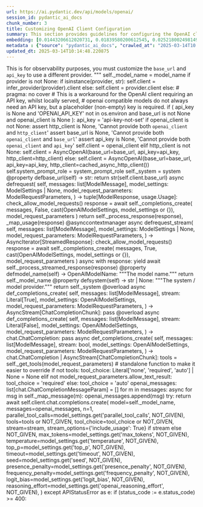 ```yaml
---
url: https://ai.pydantic.dev/api/models/openai/
session_id: pydantic_ai_docs
chunk_number: 3
title: Customizing OpenAI Client Configuration
summary: This section provides guidelines for configuring the OpenAI client by customizing the `base_url` and `api_key`. It outlines handling different providers, using a placeholder API key when necessary, and conditions regarding the use of `openai_client` and `http_client`.
embedding: [0.01443206612020731, 0.01839580200612545, 0.025218002498149872, -0.05137612298130989, -0.03127794712781906, -0.018535548821091652, -0.034911371767520905, -0.03935787081718445, -0.0013275976525619626, -0.005554948002099991, -0.0015253080055117607, -0.023464811965823174, -0.02575158327817917, -0.047869738191366196, -0.003315818030387163, -0.012393028475344181, 0.004579894244670868, 0.016680724918842316, -0.027771564200520515, 0.0017404868267476559, 0.04090779274702072, 0.004557661712169647, -0.0036651857662945986, 0.04001849144697189, 0.012818622402846813, 0.03188775107264519, -0.05488250404596329, 0.0016388525255024433, 0.005145234987139702, -0.01064618956297636, 0.033285222947597504, -0.018294168636202812, -0.02215627022087574, -0.030032925307750702, -0.0056375255808234215, -0.01626148261129856, -0.00937576126307249, -0.013085411861538887, 0.017646249383687973, 0.0354449488222599, 0.016464751213788986, -0.01969163864850998, 0.006288620177656412, 0.05945604667067528, -0.02754288725554943, 0.003484149696305394, -0.0018103603506460786, 0.015994692221283913, 0.03600393980741501, 0.0324721485376358, -0.025929441675543785, 0.017684362828731537, -0.02502743899822235, -0.0013784148031845689, 0.016795063391327858, -0.030210785567760468, 0.016299596056342125, 0.01229774672538042, -0.02009817585349083, -0.020619051530957222, 0.011560898274183273, -0.04182250052690506, -0.021635394543409348, -0.03938327729701996, -0.007050877436995506, -0.026551952585577965, -0.04294047877192497, 0.022359538823366165, -0.02390946075320244, 0.0031220775563269854, -0.03455565124750137, 0.028940357267856598, -0.05239246413111687, 0.004849859979003668, -0.03752845153212547, -0.01398741640150547, 0.017684362828731537, 0.07968126237392426, 0.03275164216756821, -0.021139927208423615, -0.0435502827167511, 0.01140209473669529, 0.0500548779964447, -0.029829656705260277, 0.016629906371235847, -0.01777329295873642, -0.09309698641300201, -0.005443785339593887, -0.00246463087387383, -0.07119480520486832, -0.00902004074305296, -0.0027425370644778013, -0.025738878175616264, 0.011281403712928295, 0.06408040225505829, 0.02586592175066471, -0.002362996805459261, -0.02388405241072178, 0.03483514487743378, 0.019119946286082268, -0.015118096955120564, -0.033183589577674866, -0.03750304505228996, 0.017265120521187782, -0.009407522156834602, 0.01443206612020731, 0.022791484370827675, -0.007787725888192654, -0.04047584533691406, -0.0006062324973754585, -0.0738372951745987, 0.01779870130121708, 0.019577300176024437, -0.01105272676795721, -0.08730383217334747, -0.024531971663236618, -0.01617255248129368, -0.014368544332683086, -0.027110939845442772, -0.02220708690583706, -0.005980541463941336, 0.025332340970635414, 0.015067280270159245, -0.008473756723105907, 0.005662934388965368, 0.012272337451577187, 0.010970148257911205, -0.01842121034860611, -0.07902064174413681, -0.037833355367183685, -0.016439342871308327, -0.004157476592808962, 0.0011195649858564138, -0.04177168384194374, -0.033183589577674866, -0.08217130601406097, -0.049521297216415405, -0.03729977458715439, -0.041161879897117615, 0.03549576923251152, -0.013428427278995514, -0.005259573459625244, -0.04903853312134743, -0.0003043072938453406, -0.021470239385962486, 0.031608257442712784, -0.03503841534256935, -0.03097304329276085, -0.02716175839304924, 0.02199111506342888, 0.003458741120994091, 0.007292258553206921, -0.0026075541973114014, 0.04255934804677963, 0.01971704699099064, -0.028355959802865982, 0.01899290457367897, 0.022626329213380814, 0.02634868398308754, -0.04822545871138573, -0.004036786034703255, 0.00889935065060854, -0.03181152418255806, 0.02840677835047245, -0.030871408060193062, 0.007616217713803053, -0.01633770763874054, 0.002412225818261504, -0.06855231523513794, -0.0651983842253685, 0.028559228405356407, 0.033310629427433014, -0.0006320381071418524, -0.03834152594208717, 0.014241501688957214, -0.02672981284558773, -0.02680603787302971, -0.02766992896795273, -0.018217941746115685, 0.0068158479407429695, -0.009769594296813011, 0.024061912670731544, -0.04172086715698242, -0.034504834562540054, -0.02261362411081791, 0.012018252164125443, 0.00022470700787380338, 0.03727436810731888, 0.058795422315597534, 0.02421436458826065, 0.00889935065060854, -0.0016309124184772372, 0.04832709580659866, -0.02004735916852951, 0.012945665046572685, 0.00701276445761323, 0.003095081076025963, -0.011649827472865582, 0.03554658591747284, -0.003458741120994091, 0.001757955178618431, 0.02672981284558773, 0.07292258739471436, -0.06834904104471207, -0.0037032985128462315, -0.02807646617293358, -0.04144137352705002, 0.02345210686326027, -0.040729932487010956, 0.018535548821091652, 0.00816885381937027, -0.006040886975824833, 0.037833355367183685, 0.0010099905775859952, -0.016655314713716507, 0.017887631431221962, -0.0805959701538086, -0.01444477029144764, 0.004948318470269442, 0.03600393980741501, 0.03628343343734741, 0.06829822808504105, 0.01487671583890915, 0.0072350893169641495, 0.021165335550904274, 0.054933320730924606, 0.02335047349333763, 0.004538605455309153, -0.016020100563764572, -0.018065491691231728, 0.018688000738620758, 0.03602934628725052, 0.02158457785844803, -0.027898605912923813, 0.015727903693914413, -0.05554312840104103, 0.019031016156077385, 0.02572617307305336, 0.021000180393457413, -0.02510366402566433, 0.008892998099327087, 0.014749673195183277, 0.005863026715815067, 0.01925969310104847, 0.05889705941081047, 0.017976561561226845, -0.01604551076889038, -0.04901312664151192, 0.007292258553206921, 0.001299013034440577, 0.05401861295104027, -0.0402979850769043, -0.008416587486863136, -0.0213686041533947, 0.00485621253028512, -0.018942086026072502, -0.05396779626607895, 0.0013482420472428203, -0.03879887983202934, -0.06641799211502075, 0.016375821083784103, 0.04149219021201134, -0.049877017736434937, -0.01159265823662281, -0.0031427221838384867, -0.00495149428024888, 0.0006066295318305492, -0.051630206406116486, 0.009826763533055782, -0.032014794647693634, 0.01925969310104847, 0.00191040663048625, 0.004576717969030142, 0.021686211228370667, -0.017874926328659058, 0.007984641939401627, 0.01858636736869812, 0.041111059486866, -0.01403823308646679, -0.03427615761756897, -0.002621846506372094, 0.019513778388500214, 0.023490220308303833, 0.008289544843137264, -0.004027257673442364, 0.0026806038804352283, 0.030718958005309105, 0.0073811886832118034, -0.029448529705405235, -0.0005288157844915986, 0.017735179513692856, -0.004014553502202034, -0.014190685003995895, -0.05976095050573349, 0.03793498873710632, -0.008175206370651722, 0.023172613233327866, 0.0015705670230090618, 0.025764286518096924, -0.00289498851634562, 0.03414911404252052, 0.01202460378408432, 0.010328582488000393, 0.0013935010647401214, -0.024900395423173904, 0.01950107514858246, 0.0023328240495175123, -0.014393952675163746, 0.012151647359132767, -0.04233067110180855, 0.013949302956461906, 0.029855065047740936, -0.04776810482144356, -0.010474681854248047, 0.0077305566519498825, -0.020161697641015053, 0.004224174190312624, 0.02754288725554943, 0.028940357267856598, 0.020568234845995903, -0.03900215029716492, -0.005383440293371677, -0.05345962569117546, 0.01825605519115925, -0.009966510348021984, 0.059557680040597916, 0.03712191432714462, -0.0038557499647140503, -0.04098401963710785, 0.01837039366364479, 0.013301384635269642, -0.057118456810712814, 0.021813254803419113, 0.028635455295443535, 0.05229083076119423, -0.0013434779830276966, -0.03287868574261665, -0.01485130749642849, 0.02766992896795273, 0.027898605912923813, -0.012412085197865963, -0.015232435427606106, -0.0416700504720211, 0.0007527287816628814, -0.022893117740750313, -0.04799678176641464, 0.023299654945731163, 0.011719701811671257, -0.010411160066723824, 0.014470178633928299, 0.02086043357849121, -0.004913381766527891, 0.025573723018169403, 0.022486582398414612, -0.06265752762556076, -0.0202887412160635, 0.030261602252721786, 0.028660863637924194, -0.009756889194250107, 0.004427442792803049, 0.0008734194561839104, 0.03999308496713638, 0.03836693614721298, -0.04797137528657913, -0.024150842800736427, 0.02302016131579876, -0.0221816785633564, 0.017087260261178017, -0.04504938796162605, -0.013758738525211811, 0.04108565300703049, 0.010862162336707115, -0.04377895966172218, -0.019742457196116447, -0.057931531220674515, -0.015054576098918915, -0.003700122470036149, 0.0068349046632647514, -0.013974711298942566, 0.006765030790120363, 0.04898771643638611, -0.005259573459625244, -0.009477395564317703, -0.03056650608778, -0.019539188593626022, 0.0039002150297164917, 0.003779524238780141, 0.005132530350238085, -0.0779026672244072, 0.004691056441515684, 0.01861177571117878, -0.04934343695640564, -0.0171761903911829, -0.01990761235356331, -0.007343075703829527, 0.04070452228188515, 0.023579150438308716, 0.01882774755358696, 0.049521297216415405, 0.03480973467230797, 0.039561137557029724, 0.016642611473798752, -0.026247048750519753, 0.04009471833705902, -0.014114459045231342, -0.020771503448486328, 0.03186234459280968, -0.0008087070309557021, 0.02524341084063053, 0.0313795804977417, 0.07988453656435013, -0.06489347666501999, 0.03587689623236656, 0.03691864758729935, 0.0031157254707068205, -0.02361726202070713, 0.02807646617293358, 0.019513778388500214, 0.03056650608778, 0.03348848968744278, -0.006612579338252544, -0.08298438042402267, -0.008359418250620365, -0.00814344547688961, -0.05727091059088707, 0.042508531361818314, 0.015334069728851318, -0.06402958929538727, 0.008149798028171062, 0.004995959345251322, 0.005034072324633598, -0.033691760152578354, 0.012844030745327473, -0.024392224848270416, 0.03145580738782883, -0.026907673105597496, -0.06489347666501999, -0.022473877295851707, -0.0068793692626059055, -0.01316163782030344, 0.03808744251728058, -0.012710635550320148, -0.0419241338968277, 0.02066986821591854, -0.027009306475520134, 0.01233585923910141, -0.019170762971043587, 0.008746898733079433, 0.006387078668922186, 0.011122600175440311, -0.005402496550232172, -0.004179709125310183, 0.009991918690502644, -0.004135244060307741, 0.021660802885890007, -0.034987594932317734, 0.04141596332192421, 0.016210665926337242, 0.030718958005309105, 0.0025138601195067167, 0.04225444793701172, 0.025065550580620766, -0.004633887205272913, 0.023223429918289185, -0.01483860332518816, -0.04360109940171242, -0.030210785567760468, -0.024900395423173904, -0.014203389175236225, -0.023096386343240738, 0.011637123301625252, 0.03259919211268425, -0.003315818030387163, -0.023693488910794258, 0.01834498532116413, -0.02670440450310707, -0.025827808305621147, 0.011719701811671257, 0.007952881045639515, 0.009299535304307938, 0.0024963917676359415, -0.025357749313116074, -0.0535612590610981, 0.018649887293577194, -0.02805105783045292, 0.09324944019317627, -0.0013331557856872678, -0.04062829911708832, -0.003747763577848673, 0.02531963586807251, 0.011198826134204865, 0.015537338331341743, 0.03674078732728958, -0.014749673195183277, 0.01286308653652668, -0.027720745652914047, -0.01793844811618328, 0.011643475852906704, -0.06280997395515442, -0.02426518127322197, -0.026653585955500603, -0.004246406722813845, 0.010461977683007717, 0.03097304329276085, -0.024176251143217087, -0.010989204980432987, -0.020619051530957222, 0.02962638810276985, -0.015372183173894882, 0.008181558921933174, -0.03768090531229973, 0.0186625923961401, 0.013123524375259876, 0.03135417029261589, 0.015524634160101414, 0.008200614713132381, 0.008206967264413834, 0.02282959781587124, 0.010042736306786537, 0.015003758482635021, 0.033310629427433014, -0.0111607126891613, 0.019488370046019554, -0.017811404541134834, -0.018649887293577194, -0.015956580638885498, -0.04103483632206917, -0.04672635346651077, -0.020923955366015434, 0.02723798342049122, 0.05528904125094414, -0.007806782145053148, 0.01147196814417839, -0.019348623231053352, -0.05185888335108757, 0.03478432819247246, 0.0012410497292876244, -0.025446679443120956, -0.0162360742688179, 0.008206967264413834, -0.04631981626152992, 0.025395862758159637, 0.004811747465282679, -0.005621645599603653, -0.00017279809981118888, 0.01023965235799551, -0.008226023055613041, 0.0008063249988481402, 0.016807766631245613, -0.018942086026072502, 0.02064445987343788, 0.003363459138199687, -0.007984641939401627, -0.032904092222452164, -0.014648038893938065, 0.016731541603803635, -0.057118456810712814, 0.01360628753900528, 0.004897501319646835, -9.880557627184317e-05, 0.00804816372692585, -0.004154300782829523, 0.03295491263270378, 0.013949302956461906, -0.03816366568207741, 0.01148467231541872, 0.019412145018577576, 0.02131778746843338, -0.012069068849086761, -0.023248838260769844, 0.011313164606690407, 0.0026154944207519293, -0.008175206370651722, 0.007952881045639515, 0.007463766261935234, -0.010455625131726265, 0.033615533262491226, 0.022575510665774345, -0.02091125026345253, -0.005297685973346233, -0.01633770763874054, 0.0015213378937914968, -0.022245200350880623, 0.0027520654257386923, -0.03224347159266472, 0.011630771681666374, -0.03206561133265495, 0.03249755874276161, -1.2276258530619089e-05, 0.023629967123270035, 0.03592771291732788, -0.030337829142808914, 0.0023090036120265722, 0.01107813511043787, -0.020403079688549042, -0.011802279390394688, 0.010608077049255371, -0.002669487614184618, -0.039078377187252045, 0.0026710755191743374, 0.05135071277618408, -0.0073113152757287025, -0.013415723107755184, 0.0505884550511837, -0.019145354628562927, -0.04001849144697189, 0.05777908116579056, -0.000531991885509342, -0.01815442182123661, 0.0018183005740866065, 0.012367620132863522, -0.013873076997697353, -0.013796851970255375, -0.023718897253274918, -0.007895711809396744, 0.014686151407659054, -0.03935787081718445, 0.001607885817065835, 0.06199690327048302, 0.02210545353591442, -0.016566386446356773, 0.005011839792132378, 0.024354111403226852, 0.039916858077049255, 0.005059480667114258, -0.021114518865942955, -0.01485130749642849, -0.0029791544657200575, -0.008162502199411392, 0.030439462512731552, 0.01950107514858246, 0.01233585923910141, 0.04055207222700119, -0.020390374585986137, -0.00595195684581995, 0.026678994297981262, 0.04456662759184837, -0.01360628753900528, 0.012977425940334797, -0.039942268282175064, 0.003442860906943679, 0.01283767819404602, 0.012265985831618309, 0.004691056441515684, -0.008346714079380035, -0.034479424357414246, -0.008194263093173504, 0.019246989861130714, -0.002145435893908143, -0.012424789369106293, -0.006631636060774326, -0.052443280816078186, -0.018954791128635406, 0.008194263093173504, 0.023845940828323364, -0.008410235866904259, 0.013504653237760067, 0.015575451776385307, -0.02033955790102482, 0.049089349806308746, -0.04525265842676163, -0.008391179144382477, -0.026602769270539284, 0.014978350140154362, -0.018865860998630524, 0.023363176733255386, 0.016032805666327477, -0.00990298856049776, -0.011884856969118118, 0.015067280270159245, 0.004440146964043379, 0.0413905568420887, 0.006266387645155191, 0.010055440478026867, 0.01099555753171444, -0.018065491691231728, 0.02634868398308754, -0.058693788945674896, -0.028330551460385323, 0.05071549862623215, 0.0077940779738128185, -0.000595116289332509, -0.07058499753475189, 0.032319698482751846, 0.04433795064687729, -0.004386154003441334, 0.01856095716357231, -0.0012823386350646615, -0.0023582326248288155, 0.004351216834038496, -0.006510945037007332, -0.012589944526553154, -0.013225158676505089, -0.0006614167359657586, 0.020466599613428116, 0.008295897394418716, -0.030414054170250893, 0.021355900913476944, 0.008581743575632572, 4.468830957193859e-05, 0.009299535304307938, -0.020225219428539276, -0.03259919211268425, -0.0037922286428511143, -0.021025588735938072, -0.01804008148610592, -0.008632560260593891, 0.003007739083841443, 0.031150903552770615, -0.019272398203611374, -0.04606573283672333, 0.015130801126360893, -0.007552696391940117, 0.0354449488222599, -0.03480973467230797, 0.01655368134379387, 0.015791423618793488, 0.016325004398822784, 0.007775021251291037, -0.003563551465049386, -0.019361328333616257, 0.033310629427433014, -0.00772420410066843, -0.006637988146394491, 0.006352141499519348, -0.030312420800328255, 0.004268639255315065, 0.04055207222700119, -0.013314088806509972, 0.0033666351810097694, -0.013072707690298557, -0.013275976292788982, 0.011313164606690407, 0.0011267111403867602, 0.011586306616663933, -0.01360628753900528, -0.025586426258087158, -0.03663915395736694, 0.010843105614185333, 0.023845940828323364, 0.0050944178365170956, 0.0032141837291419506, -0.02886413224041462, 0.00772420410066843, -0.0005625615594908595, -0.013657104223966599, -0.009528212249279022, 0.03803662583231926, -0.0015785072464495897, -0.013098116032779217, -0.008696082048118114, 0.008499165996909142, 0.0008110891212709248, 0.015473817475140095, -0.01402552891522646, 0.0021644923835992813, 0.052900634706020355, -0.001684905611909926, -0.024011095985770226, 0.03638506680727005, 0.016795063391327858, 5.36954466952011e-05, 0.0012315214844420552, 0.0427372083067894, -0.048250868916511536, -0.001410175464116037, -0.0004208293976262212, 0.012882143259048462, 0.01398741640150547, -0.03226887807250023, -0.016185257583856583, -0.02148294262588024, -0.018116308376193047, 0.0373251847922802, 0.03211642801761627, -0.03010915219783783, 0.004487788304686546, 0.036613743752241135, 0.002394757466390729, -0.027746153995394707, 0.027873197570443153, 0.014305023476481438, -0.0030903168953955173, -0.006339437328279018, 0.034022070467472076, -0.007622570265084505, -0.017011035233736038, -0.020555529743433, -0.015766015276312828, 0.010176130570471287, -0.013860372826457024, 0.023134499788284302, -0.015600860118865967, -0.020796911790966988, 0.03125253692269325, -0.02340129017829895, 0.04278802499175072, -0.08725301921367645, -0.016452046111226082, 0.03295491263270378, 0.012265985831618309, 0.035800669342279434, 0.009236014448106289, 0.010639837011694908, -0.025357749313116074, 0.0090645058080554, -0.01022694818675518, 0.005958308931440115, 0.026577360928058624, 0.013923894613981247, 0.004976903088390827, 0.05391697958111763, -0.013923894613981247, -0.03465728461742401, -0.01361899171024561, 0.0006864283350296319, 0.007362132426351309, -0.010373047553002834, 0.013707921840250492, -0.02304556965827942, 0.03686783090233803, -0.021038293838500977, -0.020631756633520126, 0.004071722738444805, -0.015118096955120564, 0.010411160066723824, -0.06621472537517548, -0.026043780148029327, 0.014952941797673702, 0.007863951846957207, 0.012799565680325031, -0.04393141344189644, 0.07388811558485031, -0.001330773695372045, -0.04027257859706879, 0.0050181918777525425, -0.050791725516319275, 0.021330492570996284, -0.0438297763466835, 0.04418549686670303, -0.0035190864000469446, 0.01604551076889038, -0.01069700624793768, -0.009178845211863518, -0.014673447236418724, -0.0162360742688179, -0.024366814643144608, 0.0033189940731972456, 0.005516835022717714, -0.019945725798606873, 0.04400763660669327, -0.004182885400950909, 0.01791303977370262, -0.04560837894678116, -0.03806203231215477, -0.014965645968914032, -0.004259110894054174, 0.0014181156875565648, 0.006873017176985741, 0.013288680464029312, 0.0026869559660553932, -0.018548253923654556, -0.007755964994430542, -0.016795063391327858, -0.0033189940731972456, -0.020390374585986137, 0.0010997145436704159, 0.001846885192207992, 0.024417633190751076, -0.02275337092578411, 0.017036443576216698, -0.022664440795779228, -0.0038557499647140503, 0.01147196814417839, 0.07673387229442596, 0.01939943991601467, -0.008613504469394684, -0.02096206694841385, -0.019983837381005287, 0.026475725695490837, 0.037782538682222366, -0.042813435196876526, -0.002726656850427389, -0.0032268879003822803, -0.007273202296346426, 0.03503841534256935, 0.00889935065060854, 0.03351389989256859, -0.014533700421452522, 0.021012885496020317, -0.02277877926826477, -0.011637123301625252, 0.01666801981627941, -0.04263557493686676, -0.00491655757650733, 0.00553271546959877, -0.0071080466732382774, 0.037807948887348175, 0.018510140478610992, -0.04052666574716568, 0.040323395282030106, 0.0202887412160635, -0.004564013797789812, -0.007990994490683079, 0.01741757243871689, 0.01750650256872177, 0.03768090531229973, 0.015867650508880615, 0.01524514053016901, 0.007559048477560282, 0.012844030745327473, -0.047082073986530304, 0.0024789231829345226, 0.06657044589519501, -0.023223429918289185, 0.004284519702196121, 0.03608016297221184, -0.01074147131294012, 0.04019635170698166, 0.01069700624793768, 0.009344000369310379, -0.014139867387712002, 0.0016261482378467917, 0.0015380122931674123, 0.02361726202070713, -0.007482822984457016, 0.01189120952039957, 0.00404313812032342, 0.007082637865096331, -0.03422534093260765, 0.01107813511043787, -0.044083863496780396, -0.02053012140095234, 0.03262459859251976, -0.008391179144382477, -0.019742457196116447, -0.03313277289271355, 0.020110880956053734, -0.007457414176315069, 0.0041257161647081375, 0.01191661786288023, -0.019348623231053352, 0.003242768347263336, 0.018764225766062737, 0.008765955455601215, -0.006285444367676973, 0.0022931231651455164, 0.0038335174322128296, -0.050004057586193085, -0.025853216648101807, 0.009547268971800804, -0.0050086635164916515, -0.010925684124231339, -0.03635966032743454, -0.03808744251728058, -0.015511929988861084, 0.01877693086862564, 0.015334069728851318, 0.03094763495028019, -0.012793213129043579, -0.007292258553206921, 0.032421331852674484, -0.044896937906742096, -0.004271815065294504, -0.007317667361348867, -0.024798762053251266, 0.02591673843562603, -0.023388585075736046, -0.03259919211268425, 0.04560837894678116, -0.03851938620209694, 0.05010569468140602, -0.0025011557154357433, 0.007489175070077181, -0.03524168208241463, -0.007902064360678196, 0.03267541527748108, 0.0105509078130126, 0.01612173579633236, -0.03475891798734665, 0.01232315506786108, 0.031150903552770615, 0.01834498532116413, 0.005586708430200815, 0.04342323914170265, -0.01058902032673359, -0.01709996536374092, 0.02069527842104435, 0.023223429918289185, -0.019323214888572693, 0.032014794647693634, 0.010138018056750298, 0.005704223178327084, 0.04654849320650101, 0.01707455702126026, -0.037807948887348175, 0.016350412741303444, 0.02201652340590954, 0.02105099707841873, 0.0008202202734537423, -0.0028759322594851255, -0.014495586976408958, 0.026958489790558815, -0.05107121914625168, -0.016007397323846817, -0.017620841041207314, -0.006923834327608347, -0.03303113579750061, -0.013809556141495705, -0.02423977293074131, -0.013377610594034195, -0.03709650784730911, -0.03846856951713562, 0.00815614964812994, -0.015334069728851318, -0.026628177613019943, -0.04001849144697189, -0.021495647728443146, -0.006765030790120363, -0.005882083438336849, 0.014520996250212193, -0.01502916682511568, 0.0007872685673646629, -0.02199111506342888, 0.04149219021201134, 0.02634868398308754, -0.013885782100260258, 0.013962007127702236, -0.01527054887264967, -0.0236680805683136, 0.0015149858081713319, 0.031532030552625656, -0.004440146964043379, 0.013047299347817898, -0.012793213129043579, -0.0028108227998018265, 0.01647745631635189, 0.005446961615234613, 0.05554312840104103, -0.01152278482913971, 0.012869439087808132, 0.047793515026569366, 0.018332280218601227, 0.01544840820133686, 0.06098056212067604, 0.015981988981366158, 0.008804067969322205, 0.012615353800356388, 0.008696082048118114, -0.01316163782030344, -0.02280418947339058, 0.0038430457934737206, 0.011846744455397129, 0.012647113762795925, 0.04233067110180855, -0.0016515568131580949, 0.014050937257707119, 0.0018167125526815653, 0.01793844811618328, -0.008200614713132381, -0.009070858359336853, 0.0057137515395879745, -0.024963917210698128, 0.003474621567875147, 0.03836693614721298, 0.026856854557991028, 0.04184791073203087, 0.012119886465370655, 0.018243350088596344, 0.00900733657181263, 0.03859561309218407, 0.00942657794803381, -0.03005833365023136, 0.0055104829370975494, -0.004284519702196121, -0.005828090012073517, 0.0033920437563210726, -0.028610046952962875, -0.005678814835846424, -0.028787905350327492, -0.001362534356303513, 0.022664440795779228, -0.013288680464029312, -0.042406897991895676, -0.005583532620221376, 0.012659817934036255, -0.026551952585577965, 0.023083683103322983, 0.0505884550511837, -0.004878444597125053, -0.003110961290076375, 0.0030252074357122183, 0.012710635550320148, 0.03796039894223213, -0.0015356302028521895, 0.016185257583856583, 0.005332623142749071, 0.0068984259851276875, 6.501020106952637e-05, -0.01980597712099552, -0.023553742095828056, -0.004611654672771692, 0.03460646793246269, -0.0042527588084340096, -0.05528904125094414, 0.004884797148406506, -0.009864876046776772, -0.06392795592546463, 0.04820005223155022, 0.02766992896795273, -0.002590085845440626, -0.002467807149514556, 0.006720565725117922, 0.007679739501327276, -0.01098285336047411, -0.016058214008808136, 0.021495647728443146, -0.006758678704500198, 0.01793844811618328, 0.02443033643066883, 0.006339437328279018, 0.014482882805168629, -0.0338188037276268, -0.006434719543904066, 0.0027187166269868612, -0.021711619570851326, -0.020809616893529892, 0.04278802499175072, -0.0020580939017236233, 0.014965645968914032, 0.034530241042375565, -0.03834152594208717, -0.0034142760559916496, -0.07038173079490662, 0.003085552714765072, -0.0032522964756935835, -0.0023741130717098713, -0.017227008938789368, 0.00948374718427658, -0.023934869095683098, 0.005167467053979635, -0.0015284840483218431, 0.019933020696043968, -0.008486460894346237, -0.0031570144928991795, 0.04799678176641464, -0.030668139457702637, 0.055034954100847244, -0.008988280780613422, -0.0244811549782753, -0.011884856969118118, -0.019412145018577576, 0.011001909151673317, 0.03254837542772293, 0.03714732453227043, 0.0017309585819020867, -0.0229947529733181, -0.0068158479407429695, 0.01793844811618328, 0.022308722138404846, 0.03961195424199104, 0.04972456395626068, 0.023172613233327866, 0.023198021575808525, -0.005431081168353558, 0.02096206694841385, 0.01887856423854828, 0.04573541879653931, 0.022308722138404846, 0.003114137565717101, -0.012164351530373096, 0.03557199239730835, 0.022842301055788994, 0.00720968097448349, 0.004910205490887165, 0.051630206406116486, 0.04804759845137596, -0.007527288049459457, 0.003909743390977383, -0.012545479461550713, -0.004656119737774134, -0.0054374332539737225, 0.0035286147613078356, -0.010525498539209366, -0.001475284923799336, -0.019869498908519745, -0.023007458075881004, 0.0351654551923275, -0.00929318368434906, 0.013021890074014664, -0.025281524285674095, 0.007038172800093889, -0.009928397834300995, -0.03427615761756897, -0.029016584157943726, -0.04050125554203987, 0.016604498028755188, -0.0030442639254033566, -0.005809033755213022, 0.011249642819166183, -0.039103783667087555, -0.020555529743433, -0.022626329213380814, -0.00854998268187046, 0.005332623142749071, -0.004602126777172089, 0.013758738525211811, -0.02756829559803009, 0.002988682594150305, -0.015918467193841934, 0.026501135900616646, 0.006561762187629938, -0.03506382182240486, 0.018675297498703003, -0.002216897439211607, -0.0039764405228197575, 0.03770631179213524, 0.011338572949171066, 0.005882083438336849, 0.017887631431221962, -0.01844661869108677, -0.016998331993818283, 0.021025588735938072, -0.041593823581933975, -0.01674424484372139, -0.004008201416581869, 0.03971359133720398, 0.0014935473445802927, 0.0016102679073810577, 0.01074147131294012, -0.006447423715144396, -0.011071782559156418, -0.01440665777772665, 0.02886413224041462, -0.003909743390977383, 0.001536424271762371, -0.013898486271500587, 0.030718958005309105, 0.02378241904079914, 0.008505517616868019, 0.025904033333063126, 0.011967434547841549, 0.047463200986385345, -0.0008527750032953918, -0.016998331993818283, 0.026958489790558815, 0.022384947165846825, 0.02321072667837143, -0.012164351530373096, -0.020568234845995903, 0.025192594155669212, -0.0316590741276741, 0.022245200350880623, -0.026551952585577965, -0.04174627363681793, 0.007165215909481049, 0.04179709404706955, 0.0017087261658161879, 0.009026393294334412, 0.0014332019491121173, -0.014482882805168629, 0.008918407373130322, -0.01731593906879425, 0.021470239385962486, 0.017620841041207314, -0.02112722396850586, -0.05859215557575226, -0.010442920960485935, -0.01487671583890915, -0.0028473474085330963, -0.018624478951096535, -0.02172432467341423, 0.0002538871776778251, 0.019704343751072884, 0.002580557484179735, 0.0044623794965445995, 0.013834964483976364, 0.0012847206089645624, 0.007228737231343985, -0.003852573921903968, -0.04400763660669327, -0.0016356764826923609, 0.009210605174303055, 0.0033666351810097694, -0.025878624990582466, -0.02004735916852951, 0.017201600596308708, -0.030388645827770233, 0.021711619570851326, -0.028101874515414238, 0.011440207250416279, 0.0006141727208159864, -0.000951233203522861, 0.013707921840250492, -0.008397531695663929, 0.01906912960112095, 0.02153376117348671, 0.01782410964369774, -0.027339618653059006, 0.017404867336153984, -0.015994692221283913, 0.004119364079087973, -0.012615353800356388, -0.000959173368755728, -0.023464811965823174, -0.016706133261322975, 0.00485621253028512, 0.0021644923835992813, -0.003569903550669551, -0.013733330182731152, -0.03635966032743454, -0.015473817475140095, 0.009947453625500202, 0.014648038893938065, -0.0052913338877260685, 0.005386616103351116, -0.010188835673034191, -0.013491949066519737, 0.0012251692824065685, -0.021203448995947838, 0.023439403623342514, 0.029473938047885895, 0.0070254686288535595, 0.011128951795399189, 0.012481958605349064, -0.013834964483976364, -0.021228857338428497, 0.011668884195387363, -0.0047355215065181255, -0.014648038893938065, -0.010087201371788979, 0.011262346990406513, 0.025802399963140488, 0.03635966032743454, 0.0017055500065907836, -0.008962871506810188, -0.01666801981627941, -0.005329446867108345, -0.0373251847922802, -0.022766076028347015, -0.013758738525211811, 0.00796558614820242, -0.002208957215771079, -0.0036874182987958193, 0.039916858077049255, 0.009566325694322586, -0.024582788348197937, -0.0052754539065063, 0.011643475852906704, 0.018268760293722153, -0.010862162336707115, -0.010036383755505085, 0.019742457196116447, 0.005224636755883694, 0.023286951705813408, 0.014686151407659054, -0.0033825153950601816, -0.02407461777329445, 0.009521860629320145, -0.03259919211268425, -0.009191549383103848, 0.012050013057887554, -0.009871228598058224, 0.02088584192097187, 0.0046084788627922535, -0.014292318373918533, -0.014571812935173512, -0.012647113762795925, -0.018217941746115685, 0.008321305736899376, 0.004541781265288591, 0.005405672360211611, -0.00361119257286191, 0.03633425012230873, -0.01502916682511568, 0.002048565773293376, 0.021737029775977135, 0.02548479288816452, 0.022499285638332367, -0.00813074130564928, -0.006422015372663736, -0.0003180040803272277, -0.02524341084063053, -0.03181152418255806, -0.030312420800328255, 0.043270789086818695, -0.010836753994226456, 0.003209419548511505, 0.04898771643638611, -0.023083683103322983, 0.016617203131318092, -0.032904092222452164, 0.012685227207839489, 0.05696600675582886, -0.0059964219108223915, -0.004379801917821169, 0.03524168208241463, 0.04222903773188591, 0.03394584357738495, 0.015613564290106297, -0.009864876046776772, -0.010976500809192657, -0.01861177571117878, -0.016604498028755188, -0.0036874182987958193, 0.029346894472837448, 0.018294168636202812, -0.001410175464116037, 0.003563551465049386, 0.0313795804977417, -0.007622570265084505, 0.00898192822933197, 0.009458338841795921, -0.013657104223966599, -0.001095744431950152, -0.029423119500279427, -0.018268760293722153, 0.011764166876673698, -0.0015832713106647134, 0.011357629671692848, -0.004713288974016905, 0.02155916951596737, 0.011935674585402012, -0.0039129192009568214, -0.03432697430253029, 0.032827869057655334, -0.021216154098510742, 0.005764568690210581, 0.005926548037678003, 0.008702433668076992, -0.007031820714473724, -0.011980139650404453, 0.04253394156694412, -0.014152571558952332, 0.012145294807851315, -0.002820350928232074, 0.024277886375784874, 0.02883872389793396, -0.01636311784386635, 0.005180171690881252, -0.03727436810731888, 0.00511347409337759, 0.01861177571117878, 0.007527288049459457, -0.03554658591747284, 0.013314088806509972, -0.01734134741127491, -0.019729752093553543, -0.030820591375231743, 0.005910668056458235, 0.019945725798606873, -0.0028822843451052904, 0.0254339762032032, 0.035749852657318115, 0.020784208551049232, -0.03379339352250099, -0.0061329929158091545, -0.0020025125704705715, -0.030185377225279808, -0.0017071380279958248, -0.003211007686331868, -0.009591734036803246, -0.015677085146307945, -0.0055740042589604855, 0.007533640135079622, -0.016032805666327477, 0.0066252839751541615, 0.021216154098510742, -0.01607091911137104, -0.00021458328410517424, 0.00035294087138026953, 0.02972802333533764, 0.004459203686565161, -0.03275164216756821, -0.005084889475256205, 0.06159036606550217, -0.04334701597690582, -0.012551832012832165, -0.019221581518650055, 0.017493797466158867, 0.0022359539289027452, -0.017404867336153984, -0.0015927995555102825, -0.020250627771019936, -0.003973264712840319, 0.008391179144382477, 0.004128891974687576, -0.012380324304103851, -0.023083683103322983, -0.02965179830789566, 0.002000924665480852, -0.018865860998630524, 0.04390600323677063, -0.011554545722901821, -0.010080848820507526, -0.01834498532116413, -0.034454017877578735, 0.029346894472837448, 0.020492009818553925, -0.0024233420845121145, 0.014165275730192661, -0.011097191832959652, 0.03582607954740524, -0.040831565856933594, 0.028584636747837067, -0.021038293838500977, 0.045379702001810074, 0.005354855675250292, 0.0007678151014260948, -0.0033983958419412374, 0.027466660365462303, -0.012202464044094086, 0.024773351848125458, -0.01525784470140934, -0.029550163075327873, 0.012126238085329533, 0.023274246603250504, -0.029067400842905045, 0.015600860118865967, 0.03379339352250099, -0.05053763836622238, -0.0025662651751190424, 0.022359538823366165, -0.016540976241230965, -0.015727903693914413, 0.03790958225727081, 0.015016462653875351, 0.056254565715789795, -0.014965645968914032, 0.002675839699804783, 0.017468389123678207, 0.022893117740750313, -0.005824913736432791, 0.012513719499111176, -0.012875791639089584, -0.0015618328470736742]
metadata : {"source": "pydantic_ai_docs", "crawled_at": "2025-03-14T10:14:48.219256", "url_path": "/api/models/openai/", "chunk_size": 4991}
updated_dt: 2025-03-14T10:14:48.220875
---
```

This is for observability purposes, you must
        customize the `base_url` and `api_key` to use a different provider.
    """
    self._model_name = model_name
    if provider is not None:
      if isinstance(provider, str):
        self.client = infer_provider(provider).client
      else:
        self.client = provider.client
    else: # pragma: no cover
      # This is a workaround for the OpenAI client requiring an API key, whilst locally served,
      # openai compatible models do not always need an API key, but a placeholder (non-empty) key is required.
      if (
        api_key is None
        and 'OPENAI_API_KEY' not in os.environ
        and base_url is not None
        and openai_client is None
      ):
        api_key = 'api-key-not-set'
      if openai_client is not None:
        assert http_client is None, 'Cannot provide both `openai_client` and `http_client`'
        assert base_url is None, 'Cannot provide both `openai_client` and `base_url`'
        assert api_key is None, 'Cannot provide both `openai_client` and `api_key`'
        self.client = openai_client
      elif http_client is not None:
        self.client = AsyncOpenAI(base_url=base_url, api_key=api_key, http_client=http_client)
      else:
        self.client = AsyncOpenAI(base_url=base_url, api_key=api_key, http_client=cached_async_http_client())
    self.system_prompt_role = system_prompt_role
    self._system = system
  @property
  defbase_url(self) -> str:
    return str(self.client.base_url)
  async defrequest(
    self,
    messages: list[ModelMessage],
    model_settings: ModelSettings | None,
    model_request_parameters: ModelRequestParameters,
  ) -> tuple[ModelResponse, usage.Usage]:
    check_allow_model_requests()
    response = await self._completions_create(
      messages, False, cast(OpenAIModelSettings, model_settings or {}), model_request_parameters
    )
    return self._process_response(response), _map_usage(response)
  @asynccontextmanager
  async defrequest_stream(
    self,
    messages: list[ModelMessage],
    model_settings: ModelSettings | None,
    model_request_parameters: ModelRequestParameters,
  ) -> AsyncIterator[StreamedResponse]:
    check_allow_model_requests()
    response = await self._completions_create(
      messages, True, cast(OpenAIModelSettings, model_settings or {}), model_request_parameters
    )
    async with response:
      yield await self._process_streamed_response(response)
  @property
  defmodel_name(self) -> OpenAIModelName:
"""The model name."""
    return self._model_name
  @property
  defsystem(self) -> str | None:
"""The system / model provider."""
    return self._system
  @overload
  async def_completions_create(
    self,
    messages: list[ModelMessage],
    stream: Literal[True],
    model_settings: OpenAIModelSettings,
    model_request_parameters: ModelRequestParameters,
  ) -> AsyncStream[ChatCompletionChunk]:
    pass
  @overload
  async def_completions_create(
    self,
    messages: list[ModelMessage],
    stream: Literal[False],
    model_settings: OpenAIModelSettings,
    model_request_parameters: ModelRequestParameters,
  ) -> chat.ChatCompletion:
    pass
  async def_completions_create(
    self,
    messages: list[ModelMessage],
    stream: bool,
    model_settings: OpenAIModelSettings,
    model_request_parameters: ModelRequestParameters,
  ) -> chat.ChatCompletion | AsyncStream[ChatCompletionChunk]:
    tools = self._get_tools(model_request_parameters)
    # standalone function to make it easier to override
    if not tools:
      tool_choice: Literal['none', 'required', 'auto'] | None = None
    elif not model_request_parameters.allow_text_result:
      tool_choice = 'required'
    else:
      tool_choice = 'auto'
    openai_messages: list[chat.ChatCompletionMessageParam] = []
    for m in messages:
      async for msg in self._map_message(m):
        openai_messages.append(msg)
    try:
      return await self.client.chat.completions.create(
        model=self._model_name,
        messages=openai_messages,
        n=1,
        parallel_tool_calls=model_settings.get('parallel_tool_calls', NOT_GIVEN),
        tools=tools or NOT_GIVEN,
        tool_choice=tool_choice or NOT_GIVEN,
        stream=stream,
        stream_options={'include_usage': True} if stream else NOT_GIVEN,
        max_tokens=model_settings.get('max_tokens', NOT_GIVEN),
        temperature=model_settings.get('temperature', NOT_GIVEN),
        top_p=model_settings.get('top_p', NOT_GIVEN),
        timeout=model_settings.get('timeout', NOT_GIVEN),
        seed=model_settings.get('seed', NOT_GIVEN),
        presence_penalty=model_settings.get('presence_penalty', NOT_GIVEN),
        frequency_penalty=model_settings.get('frequency_penalty', NOT_GIVEN),
        logit_bias=model_settings.get('logit_bias', NOT_GIVEN),
        reasoning_effort=model_settings.get('openai_reasoning_effort', NOT_GIVEN),
      )
    except APIStatusError as e:
      if (status_code := e.status_code) >= 400: